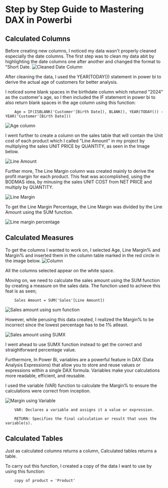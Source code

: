 # Step by Step Guide to Mastering DAX in Powerbi
## Calculated Columns

Before creating new columns, I noticed my data wasn't properly cleaned especially the date columns. The first step was to clean my data abit by highlighting the date columns one after another and changed the format to "Short Date.
![Cleaned Date Column](https://github.com/Faithie16/DAX_IN_POWERBI/blob/main/INtro%20to%20DAX%20imgs/Line%20amount%20column%20created%20.jpg)

After cleaning the data, I used the YEAR(TODAY()) statement in power bi to derive the actual age of customers for better analysis.

I noticed some blank spaces in the birthdate column which returned "2024" as the customer's age, so I then included the IF statement in power bi to also return blank spaces in the age column using this function:

        Age = IF(ISBLANK('Customer'[Birth Date]), BLANK(), YEAR(TODAY()) - YEAR('Customer'[Birth Date]))

![Age column](https://github.com/Faithie16/DAX_IN_POWERBI/blob/main/INtro%20to%20DAX%20imgs/Calculated%20age.jpg)

I went further to create a column on the sales table that will contain the Unit cost of each product which I called "Line Amount" in my project by multiplying the sales UNIT PRICE by QUANTITY, as seen in the Image below.

![Line Amount](https://github.com/Faithie16/DAX_IN_POWERBI/blob/main/INtro%20to%20DAX%20imgs/Line%20amount%20column%20created%20.jpg)

Further more, The Line Margin column was created mainly to derive the profit margin for each product. This feat was accomplished, using the BODMAS idea, by minusing the sales UNIT COST from NET PRICE and multiply by QUANTITY.

![Line Margin](https://github.com/Faithie16/DAX_IN_POWERBI/blob/main/INtro%20to%20DAX%20imgs/line%20margin%20created.jpg)

To get the Line Margin Percentage, the Line Margin was divided by the Line Amount using the SUM function.

![Line margin percentage](https://github.com/Faithie16/DAX_IN_POWERBI/blob/main/INtro%20to%20DAX%20imgs/Line%20margin%20percent%20created.jpg)

## Calculated Measures

To get the columns I wanted to work on, I selected Age, Line Margin% and Margin%  and inserted them in the column table marked in the red circle in the image below.
![Column](https://github.com/Faithie16/DAX_IN_POWERBI/blob/main/INtro%20to%20DAX%20imgs/sales%20-%20Copy.jpg)

All the columns selected appear on the white space.

Moving on, we need to calculate the sales amount using the SUM function by creating a measure on the sales data.
The function used to achieve this feat is as seen; 

        Sales Amount = SUM('Sales'[Line Amount])

![Sales amount using sum function](https://github.com/Faithie16/DAX_IN_POWERBI/blob/main/INtro%20to%20DAX%20imgs/sales.jpg)

However, while perusing this data created, I realized the Margin% to be incorrect since the lowest percentage has to be 1% atleast.

![Sales amount using SUMX](https://github.com/Faithie16/DAX_IN_POWERBI/blob/main/INtro%20to%20DAX%20imgs/sales%20amount%20using%20SUMX.jpg)

I went ahead to use SUMX function instead to get the correct and straightforward percentage value.

Furthermore, In Power Bi, variables are a powerful feature in DAX (Data Analysis Expressions) that allow you to store and reuse values or expressions within a single DAX formula. Variables make your calculations more readable, efficient, and reusable.

I used the variable (VAR) function to calculate the Margin% to ensure the calculations were correct from inception.

![Margin using Variable](https://github.com/Faithie16/DAX_IN_POWERBI/blob/main/INtro%20to%20DAX%20imgs/margin%25%20using%20variable.jpg)

        VAR: Declares a variable and assigns it a value or expression.

        RETURN: Specifies the final calculation or result that uses the variable(s).

## Calculated Tables

Just as calculated columns returns a column, Calculated tables returns a table.

To carry out this function, I created a copy of the data I want to use by using this function:

        copy of product = 'Product'